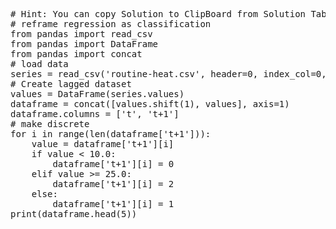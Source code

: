 <pre class="file" data-target="clipboard">
# Hint: You can copy Solution to ClipBoard from Solution Tab
# reframe regression as classification
from pandas import read_csv
from pandas import DataFrame
from pandas import concat
# load data
series = read_csv('routine-heat.csv', header=0, index_col=0, parse_dates=True, squeeze=True)
# Create lagged dataset
values = DataFrame(series.values)
dataframe = concat([values.shift(1), values], axis=1)
dataframe.columns = ['t', 't+1']
# make discrete
for i in range(len(dataframe['t+1'])):
	value = dataframe['t+1'][i]
	if value < 10.0:
		dataframe['t+1'][i] = 0
	elif value >= 25.0:
		dataframe['t+1'][i] = 2
	else:
		dataframe['t+1'][i] = 1
print(dataframe.head(5))

</pre>
